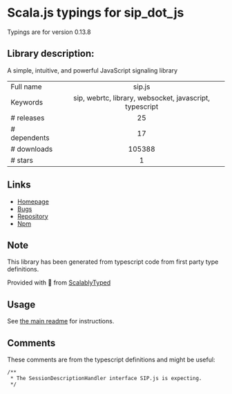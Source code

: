 
# Scala.js typings for sip_dot_js

Typings are for version 0.13.8

## Library description:
A simple, intuitive, and powerful JavaScript signaling library

|                    |                 |
| ------------------ | :-------------: |
| Full name          | sip.js |
| Keywords           | sip, webrtc, library, websocket, javascript, typescript |
| # releases         | 25 |
| # dependents       | 17 |
| # downloads        | 105388 |
| # stars            | 1 |

## Links
- [Homepage](https://sipjs.com)
- [Bugs](https://github.com/onsip/SIP.js/issues)
- [Repository](https://github.com/onsip/SIP.js)
- [Npm](https://www.npmjs.com/package/sip.js)
    


## Note
This library has been generated from typescript code from first party type definitions.

Provided with :purple_heart: from [ScalablyTyped](https://github.com/oyvindberg/ScalablyTyped)

## Usage
See [the main readme](../../readme.md) for instructions.

## Comments

These comments are from the typescript definitions and might be useful:
```
/**
 * The SessionDescriptionHandler interface SIP.js is expecting.
 */

```

